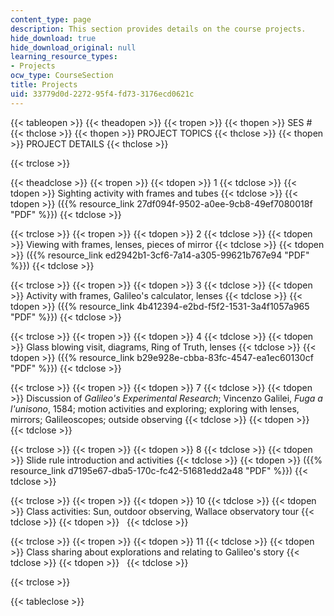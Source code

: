 ```yaml
---
content_type: page
description: This section provides details on the course projects.
hide_download: true
hide_download_original: null
learning_resource_types:
- Projects
ocw_type: CourseSection
title: Projects
uid: 33779d0d-2272-95f4-fd73-3176ecd0621c
---
```


{{< tableopen >}}
{{< theadopen >}}
{{< tropen >}}
{{< thopen >}}
SES #
{{< thclose >}}
{{< thopen >}}
PROJECT TOPICS
{{< thclose >}}
{{< thopen >}}
PROJECT DETAILS
{{< thclose >}}

{{< trclose >}}

{{< theadclose >}}
{{< tropen >}}
{{< tdopen >}}
1
{{< tdclose >}}
{{< tdopen >}}
Sighting activity with frames and tubes
{{< tdclose >}}
{{< tdopen >}}
({{% resource_link 27df094f-9502-a0ee-9cb8-49ef7080018f "PDF" %}})
{{< tdclose >}}

{{< trclose >}}
{{< tropen >}}
{{< tdopen >}}
2
{{< tdclose >}}
{{< tdopen >}}
Viewing with frames, lenses, pieces of mirror
{{< tdclose >}}
{{< tdopen >}}
({{% resource_link ed2942b1-3cf6-7a14-a305-99621b767e94 "PDF" %}})
{{< tdclose >}}

{{< trclose >}}
{{< tropen >}}
{{< tdopen >}}
3
{{< tdclose >}}
{{< tdopen >}}
Activity with frames, Galileo's calculator, lenses
{{< tdclose >}}
{{< tdopen >}}
({{% resource_link 4b412394-e2bd-f5f2-1531-3a4f1057a965 "PDF" %}})
{{< tdclose >}}

{{< trclose >}}
{{< tropen >}}
{{< tdopen >}}
4
{{< tdclose >}}
{{< tdopen >}}
Glass blowing visit, diagrams, Ring of Truth, lenses
{{< tdclose >}}
{{< tdopen >}}
({{% resource_link b29e928e-cbba-83fc-4547-ea1ec60130cf "PDF" %}})
{{< tdclose >}}

{{< trclose >}}
{{< tropen >}}
{{< tdopen >}}
7
{{< tdclose >}}
{{< tdopen >}}
Discussion of _Galileo's Experimental Research_; Vincenzo Galilei, _Fuga a l'unisono_, 1584; motion activities and exploring; exploring with lenses, mirrors; Galileoscopes; outside observing
{{< tdclose >}}
{{< tdopen >}}
 
{{< tdclose >}}

{{< trclose >}}
{{< tropen >}}
{{< tdopen >}}
8
{{< tdclose >}}
{{< tdopen >}}
Slide rule introduction and activities
{{< tdclose >}}
{{< tdopen >}}
({{% resource_link d7195e67-dba5-170c-fc42-51681edd2a48 "PDF" %}})
{{< tdclose >}}

{{< trclose >}}
{{< tropen >}}
{{< tdopen >}}
10
{{< tdclose >}}
{{< tdopen >}}
Class activities: Sun, outdoor observing, Wallace observatory tour
{{< tdclose >}}
{{< tdopen >}}
 
{{< tdclose >}}

{{< trclose >}}
{{< tropen >}}
{{< tdopen >}}
11
{{< tdclose >}}
{{< tdopen >}}
Class sharing about explorations and relating to Galileo's story
{{< tdclose >}}
{{< tdopen >}}
 
{{< tdclose >}}

{{< trclose >}}

{{< tableclose >}}